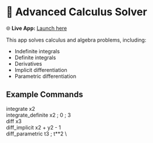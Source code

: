 # 🧮 Advanced Calculus Solver

🌐 **Live App:** [Launch here](https://calculus-solver.streamlit.app/)

This app solves calculus and algebra problems, including:
- Indefinite integrals
- Definite integrals
- Derivatives
- Implicit differentiation
- Parametric differentiation

## Example Commands
integrate x2\
integrate_definite x2 ; 0 ; 3 \
diff x3 \
diff_implicit x2 + y2 - 1 \
diff_parametric t3 ; t**2 \

